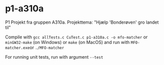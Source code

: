 # p1-a310a
P1 Projekt fra gruppen A310a. Projekttema: "Hjælp 'Bonderøven' gro landet til"

Compile with `gcc allTests.c CuTest.c p1-a310a.c -o mfo-matcher` or `minGW32-make` (on Windows) or `make` (on MacOS) and run with `MFO-matcher.exe`or `./MFO-matcher`

For running unit tests, run with argument `--test`
